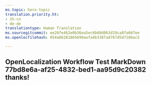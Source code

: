 ```yaml
---
ms.topic: hero-topic
translation.priority.ht:
- zh-cn
- de-de
translationtype: Human Translation
ms.sourcegitcommit: ee26fe462e0b36ea5ec6b60d0b3d19ca8fa667ee
ms.openlocfilehash: 054a86281865699aefa4b338fad767d5d7186ac5

---
```

## OpenLocalization Workflow Test MarkDown 77bd8e6a-af25-4832-bed1-aa95d9c20382 thanks!



<!--HONumber=Aug16_HO5-->


